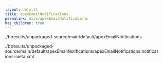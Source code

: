 ```yaml
---
layout: default
title: apexEmailNotifications
permalink: docs/apexEmailNotifications
has_children: true
---
```




./btresults/unpackaged-source/main/default/apexEmailNotifications

./btresults/unpackaged-source/main/default/apexEmailNotifications/apexEmailNotifications.notifications-meta.xml

